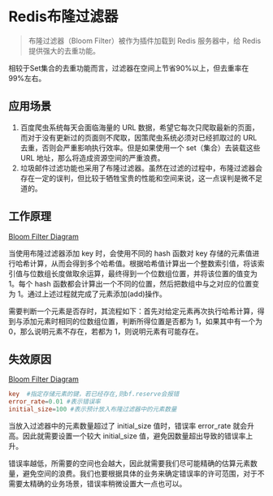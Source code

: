 # Redis布隆过滤器

> 布隆过滤器（Bloom Filter）被作为插件加载到 Redis 服务器中，给 Redis 提供强大的去重功能。

相较于Set集合的去重功能而言，过滤器在空间上节省90%以上，但去重率在99%左右。

## 应用场景

1. 百度爬虫系统每天会面临海量的 URL 数据，希望它每次只爬取最新的页面，而对于没有更新过的页面则不爬取，因策爬虫系统必须对已经抓取过的 URL 去重，否则会严重影响执行效率。但是如果使用一个 set（集合）去装载这些 URL 地址，那么将造成资源空间的严重浪费。
2. 垃圾邮件过滤功能也采用了布隆过滤器。虽然在过滤的过程中，布隆过滤器会存在一定的误判，但比较于牺牲宝贵的性能和空间来说，这一点误判是微不足道的。

## 工作原理

[Bloom Filter Diagram](./assets/BloomFilter.drawio ":include :type=code")


当使用布隆过滤器添加 key 时，会使用不同的 hash 函数对 key 存储的元素值进行哈希计算，从而会得到多个哈希值。根据哈希值计算出一个整数索引值，将该索引值与位数组长度做取余运算，最终得到一个位数组位置，并将该位置的值变为 1。每个 hash 函数都会计算出一个不同的位置，然后把数组中与之对应的位置变为 1。通过上述过程就完成了元素添加(add)操作。

需要判断一个元素是否存时，其流程如下：首先对给定元素再次执行哈希计算，得到与添加元素时相同的位数组位置，判断所得位置是否都为 1，如果其中有一个为 0，那么说明元素不存在，若都为 1，则说明元素有可能存在。

## 失效原因

[Bloom Filter Diagram](./assets/BloomFilterError.drawio ":include :type=code")


```conf
key  #指定存储元素的键，若已经存在,则bf.reserve会报错
error_rate=0.01 #表示错误率
initial_size=100 #表示预计放入布隆过滤器中的元素数量
```
当放入过滤器中的元素数量超过了 initial_size 值时，错误率 error_rate 就会升高。因此就需要设置一个较大 initial_size 值，避免因数量超出导致的错误率上升。

错误率越低，所需要的空间也会越大，因此就需要我们尽可能精确的估算元素数量，避免空间的浪费。我们也要根据具体的业务来确定错误率的许可范围，对于不需要太精确的业务场景，错误率稍微设置大一点也可以。



